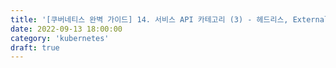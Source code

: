 ```yaml
---
title: '[쿠버네티스 완벽 가이드] 14. 서비스 API 카테고리 (3) - 헤드리스, ExternalName, None-Selector, 인그레스'
date: 2022-09-13 18:00:00
category: 'kubernetes'
draft: true
---
```



